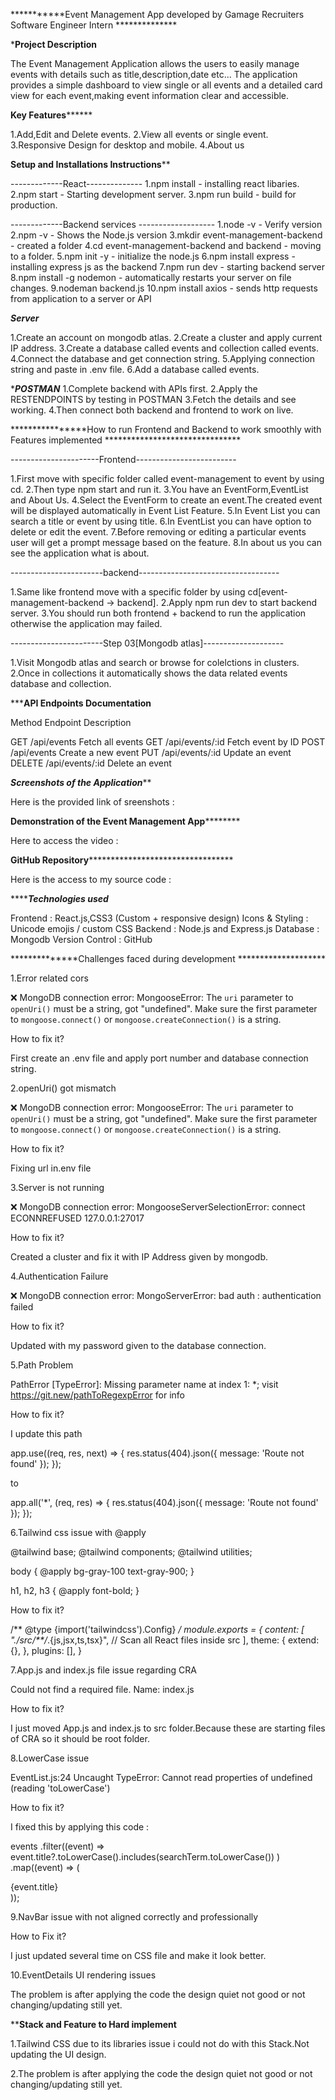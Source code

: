 ***********Event Management App developed by Gamage Recruiters Software Engineer Intern **************


*********************Project Description********************

The Event Management Application allows the users to easily manage events with details such as title,description,date etc...
The application provides a simple dashboard to view single or all events and a detailed card view for each event,making event information clear and accessible.


****************Key Features**********************

1.Add,Edit and Delete events.
2.View all events or single event.
3.Responsive Design for desktop and mobile.
4.About us


************************Setup and Installations Instructions**************************

-------------React--------------
1.npm install - installing react libaries.
2.npm start - Starting development server.
3.npm run build - build for production.


-------------Backend services -------------------
1.node -v - Verify version
2.npm -v - Shows the Node.js version
3.mkdir event-management-backend - created a folder
4.cd event-management-backend and backend - moving to a folder.
5.npm init -y - initialize the node.js
6.npm install express - installing express js as the backend
7.npm run dev - starting backend server
8.npm install -g nodemon  - automatically restarts your server on file changes.
9.nodeman backend.js
10.npm install axios - sends http requests from application to a server or API


*******************Server*******************

1.Create an account on mongodb atlas.
2.Create a cluster and apply current IP address.
3.Create a database called events and collection called events.
4.Connect the database and get connection string.
5.Applying connection string and paste in .env file.
6.Add a database called events.


******************POSTMAN*****************
1.Complete backend with APIs first.
2.Apply the RESTENDPOINTS by testing in POSTMAN
3.Fetch the details and see working.
4.Then connect both backend and frontend to work on live.


****************How to run Frontend and Backend to work smoothly with Features implemented *******************************

----------------------Frontend-------------------------

1.First move with specific folder called event-management to event by using cd.
2.Then type npm start and run it.
3.You have an EventForm,EventList and About Us.
4.Select the EventForm to create an event.The created event will be displayed automatically in Event List Feature.
5.In Event List you can search a title or event by using title.
6.In EventList you can have option to delete or edit the event.
7.Before removing or editing a particular events user will get a prompt message based on the feature.
8.In about us you can see the application what is about.


-----------------------backend-----------------------------------

1.Same like frontend move with a specific folder by using cd[event-management-backend -> backend].
2.Apply npm run dev to start backend server.
3.You should run both frontend + backend to run the application otherwise the application may failed.


-----------------------Step 03[Mongodb atlas]--------------------

1.Visit Mongodb atlas and search or browse for colelctions in clusters.
2.Once in collections it automatically shows the data related events database and collection.


*****************API Endpoints Documentation**************

Method     Endpoint            Description

GET        /api/events         Fetch all events
GET        /api/events/:id     Fetch event by ID
POST       /api/events         Create a new event
PUT        /api/events/:id     Update an event
DELETE     /api/events/:id     Delete an event



*****************Screenshots of the Application*******************

Here is the provided link of sreenshots : 


****************Demonstration of the Event Management App************************

Here to access the video :


****************GitHub Repository*************************************************

Here is the access to my source code : 


*****************Technologies used*************

Frontend : React.js,CSS3 (Custom + responsive design)
Icons & Styling : Unicode emojis / custom CSS
Backend : Node.js and Express.js
Database : Mongodb
Version Control : GitHub


**************Challenges faced during development ********************

1.Error related cors

❌ MongoDB connection error: MongooseError: The `uri` parameter to `openUri()` must be a string, got "undefined". Make sure the first parameter to `mongoose.connect()` or `mongoose.createConnection()` is a string.

How to fix it?

First create an .env file and apply port number and database connection string.

2.openUri() got mismatch

❌ MongoDB connection error: MongooseError: The `uri` parameter to `openUri()` must be a string, got "undefined". Make sure the first parameter to `mongoose.connect()` or `mongoose.createConnection()` is a string.

How to fix it?

Fixing url in.env file

3.Server is not running

❌ MongoDB connection error: MongooseServerSelectionError: connect ECONNREFUSED 127.0.0.1:27017

How to fix it?

Created a cluster and fix it with IP Address given by mongodb.

4.Authentication Failure

❌ MongoDB connection error: MongoServerError: bad auth : authentication failed

How to fix it?

Updated with my password given to the database connection.

5.Path Problem

PathError [TypeError]: Missing parameter name at index 1: *; visit https://git.new/pathToRegexpError for info

How to fix it?

I update this path

app.use((req, res, next) => {
  res.status(404).json({ message: 'Route not found' });
});
  

to 

app.all('*', (req, res) => {
  res.status(404).json({ message: 'Route not found' });
});

6.Tailwind css issue with @apply

@tailwind base;
@tailwind components;
@tailwind utilities;

body {
  @apply bg-gray-100 text-gray-900;
}

h1, h2, h3 {
  @apply font-bold;
}

How to fix it?

/** @type {import('tailwindcss').Config} */
module.exports = {
  content: [
    "./src/**/*.{js,jsx,ts,tsx}",  // Scan all React files inside src
  ],
  theme: {
    extend: {},
  },
  plugins: [],
}


7.App.js and index.js file issue regarding CRA 

Could not find a required file. Name: index.js

How to fix it?

I just moved App.js and index.js to src folder.Because these are starting files of CRA so it should be root folder.

8.LowerCase issue

EventList.js:24 Uncaught TypeError: Cannot read properties of undefined (reading 'toLowerCase')


How to fix it?

I fixed this by applying this code :

events
  .filter((event) =>
    event.title?.toLowerCase().includes(searchTerm.toLowerCase())
  )
  .map((event) => (
    <div key={event.id}>{event.title}</div>
  ));


9.NavBar issue with not aligned correctly and professionally

How to Fix it?

I just updated several time on CSS file and make it look better.

10.EventDetails UI rendering issues

The problem is after applying the code the design quiet not good or not changing/updating still yet.



****************Stack and Feature to Hard implement**************


1.Tailwind CSS due to its libraries issue i could not do with this Stack.Not updating the UI design.

2.The problem is after applying the code the design quiet not good or not changing/updating still yet.













